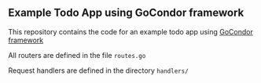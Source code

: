 ## Example Todo App using GoCondor framework
This repository contains the code for an example todo app using [GoCondor framework](https://github.com/gocondor/gocondor)

All routers are defined in the file `routes.go`

Request handlers are defined in the directory `handlers/`